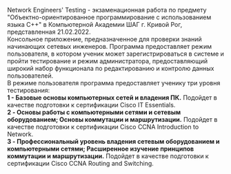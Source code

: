 Network Engineers' Testing - экзаменационная работа по предмету "Объектно-ориентированное программирование с использованием языка C++" в Компьютерной Академии ШАГ г. Кривой Рог, представленная 21.02.2022.<br>
Консольное приложение, предназначенное для проверки знаний начинающих сетевых инженеров. Программа предоставляет режим пользователя, в котором ученик может зарегистрироваться в системе и пройти тестирование и режим администратора, предоставляющий широкий набор функционала по редактированию и контролю данных пользователей.<br>
В режиме пользователя программа предоставляет ученику три уровня тестирования:<br>
  <b>1 - Базовые основы компьютерных сетей и владения ПК.</b> Подойдет в качестве подготовки к сертификации Cisco IT Essentials.<br>
  <b>2 - Основы работы с компьютерными сетями и сетевым оборудованием; Основы коммутации и маршрутизации.</b> Подойдет в качестве подготовки к сертификации Cisco CCNA Introduction to Network.<br>
  <b>3 - Профессиональный уровень владения сетевым оборудованием и компьютерными сетями; Расширенное изучение принципов коммутации и маршрутизации.</b> Подойдет в качестве подготовки к сертификации Cisco CCNA Routing and Switching.<br>

